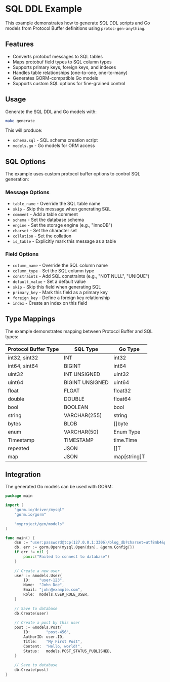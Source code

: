 # SQL DDL Example

This example demonstrates how to generate SQL DDL scripts and Go models from Protocol Buffer definitions using `protoc-gen-anything`.

## Features

- Converts protobuf messages to SQL tables
- Maps protobuf field types to SQL column types
- Supports primary keys, foreign keys, and indexes
- Handles table relationships (one-to-one, one-to-many)
- Generates GORM-compatible Go models
- Supports custom SQL options for fine-grained control

## Usage

Generate the SQL DDL and Go models with:

```bash
make generate
```

This will produce:
- `schema.sql` - SQL schema creation script
- `models.go` - Go models for ORM access

## SQL Options

The example uses custom protocol buffer options to control SQL generation:

### Message Options
- `table_name` - Override the SQL table name
- `skip` - Skip this message when generating SQL
- `comment` - Add a table comment
- `schema` - Set the database schema
- `engine` - Set the storage engine (e.g., "InnoDB")
- `charset` - Set the character set
- `collation` - Set the collation
- `is_table` - Explicitly mark this message as a table

### Field Options
- `column_name` - Override the SQL column name
- `column_type` - Set the SQL column type
- `constraints` - Add SQL constraints (e.g., "NOT NULL", "UNIQUE")
- `default_value` - Set a default value
- `skip` - Skip this field when generating SQL
- `primary_key` - Mark this field as a primary key
- `foreign_key` - Define a foreign key relationship
- `index` - Create an index on this field

## Type Mappings

The example demonstrates mapping between Protocol Buffer and SQL types:

| Protocol Buffer Type | SQL Type           | Go Type          |
| -------------------- | ------------------ | ---------------- |
| int32, sint32        | INT                | int32            |
| int64, sint64        | BIGINT             | int64            |
| uint32               | INT UNSIGNED       | uint32           |
| uint64               | BIGINT UNSIGNED    | uint64           |
| float                | FLOAT              | float32          |
| double               | DOUBLE             | float64          |
| bool                 | BOOLEAN            | bool             |
| string               | VARCHAR(255)       | string           |
| bytes                | BLOB               | []byte           |
| enum                 | VARCHAR(50)        | Enum Type        |
| Timestamp            | TIMESTAMP          | time.Time        |
| repeated             | JSON               | []T              |
| map                  | JSON               | map[string]T     |

## Integration

The generated Go models can be used with GORM:

```go
package main

import (
	"gorm.io/driver/mysql"
	"gorm.io/gorm"
	
	"myproject/gen/models"
)

func main() {
	dsn := "user:password@tcp(127.0.0.1:3306)/blog_db?charset=utf8mb4&parseTime=True&loc=Local"
	db, err := gorm.Open(mysql.Open(dsn), &gorm.Config{})
	if err != nil {
		panic("Failed to connect to database")
	}
	
	// Create a new user
	user := &models.User{
		ID:    "user-123",
		Name:  "John Doe",
		Email: "john@example.com",
		Role:  models.USER_ROLE_USER,
	}
	
	// Save to database
	db.Create(user)
	
	// Create a post by this user
	post := &models.Post{
		ID:       "post-456",
		AuthorID: user.ID,
		Title:    "My First Post",
		Content:  "Hello, world!",
		Status:   models.POST_STATUS_PUBLISHED,
	}
	
	// Save to database
	db.Create(post)
}
```